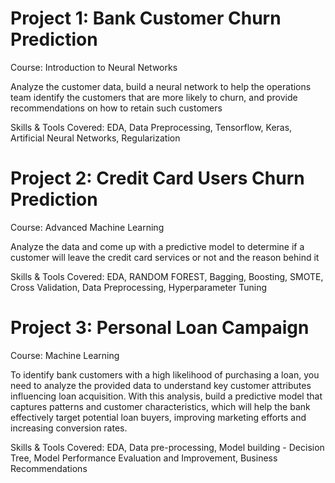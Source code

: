# Project 1: Bank Customer Churn Prediction

Course: Introduction to Neural Networks

Analyze the customer data, build a neural network to help the operations team identify the customers that are more likely to churn, and provide recommendations on how to retain such customers

Skills & Tools Covered: 
EDA,
Data Preprocessing,
Tensorflow,
Keras,
Artificial Neural Networks,
Regularization

# Project 2: Credit Card Users Churn Prediction

Course: Advanced Machine Learning

Analyze the data and come up with a predictive model to determine if a customer will leave the credit card services or not and the reason behind it

Skills & Tools Covered:
EDA,
RANDOM FOREST,
Bagging,
Boosting,
SMOTE,
Cross Validation,
Data Preprocessing,
Hyperparameter Tuning

# Project 3: Personal Loan Campaign

Course: Machine Learning

To identify bank customers with a high likelihood of purchasing a loan, you need to analyze the provided data to understand key customer attributes influencing loan acquisition. With this analysis, build a predictive model that captures patterns and customer characteristics, which will help the bank effectively target potential loan buyers, improving marketing efforts and increasing conversion rates.

Skills & Tools Covered:
EDA,
Data pre-processing,
Model building - Decision Tree,
Model Performance Evaluation and Improvement,
Business Recommendations

